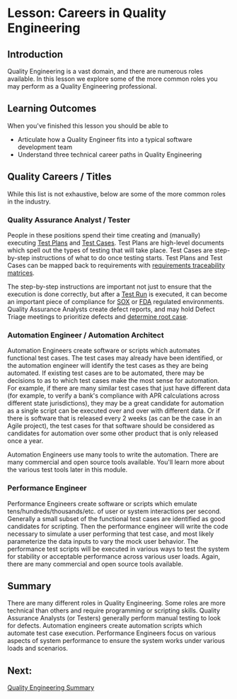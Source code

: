# Lesson: Careers in Quality Engineering

## Introduction

Quality Engineering is a vast domain, and there are numerous roles available. In this lesson we explore some of the more common roles you may perform as a Quality Engineering professional.

## Learning Outcomes

When you've finished this lesson you should be able to 
* Articulate how a Quality Engineer fits into a typical software development team
* Understand three technical career paths in Quality Engineering

## Quality Careers / Titles

While this list is not exhaustive, below are some of the more common roles in the industry.

### Quality Assurance Analyst / Tester

People in these positions spend their time creating and (manually) executing [Test Plans](https://en.wikipedia.org/wiki/Test_plan) and [Test Cases](https://en.wikipedia.org/wiki/Test_case). Test Plans are high-level documents which spell out the types of testing that will take place. Test Cases are step-by-step instructions of what to do once testing starts.  Test Plans and Test Cases can be mapped back to requirements with [requirements traceability matrices](https://www.softwaretestinghelp.com/requirements-traceability-matrix/).

The step-by-step instructions are important not just to ensure that the execution is done correctly, but after a [Test Run](https://www.testmonitor.com/blog/test-case-test-suite-test-run-whats-the-difference) is executed, it can become an important piece of compliance for [SOX](https://en.wikipedia.org/wiki/Sarbanes%E2%80%93Oxley_Act) or [FDA](https://www.fda.gov/files/medical%20devices/published/General-Principles-of-Software-Validation---Final-Guidance-for-Industry-and-FDA-Staff.pdf) regulated environments. Quality Assurance Analysts create defect reports, and may hold Defect Triage meetings to prioritize defects and [determine root case](https://en.wikipedia.org/wiki/Root_cause_analysis).

### Automation Engineer / Automation Architect

Automation Engineers create software or scripts which automates functional test cases. The test cases may already have been identified, or the automation engineer will identify the test cases as they are being automated. If existing test cases are to be automated, there may be decisions to as to which test cases make the most sense for automation. For example, if there are many similar test cases that just have different data (for example, to verify a bank's compliance with APR calculations across different state jurisdictions), they may be a great candidate for automation as a single script can be executed over and over with different data. Or if there is software that is released every 2 weeks (as can be the case in an Agile project), the test cases for that software should be considered as candidates for automation over some other product that is only released once a year.

Automation Engineers use many tools to write the automation. There are many commercial and open source tools available. You'll learn more about the various test tools later in this module.

### Performance Engineer

Performance Engineers create software or scripts which emulate tens/hundreds/thousands/etc. of user or system interactions per second. Generally a small subset of the functional test cases are identified as good candidates for scripting. Then the performance engineer will write the code necessary to simulate a user performing that test case, and most likely parameterize the data inputs to vary the mock user behavior. The performance test scripts will be executed in various ways to test the system for stability or acceptable performance across various user loads. Again, there are many commercial and open source tools available. 

## Summary

There are many different roles in Quality Engineering. Some roles are more technical than others and require programming or scripting skills. Quality Assurance Analysts (or Testers) generally perform manual testing to look for defects. Automation engineers create automation scripts which automate test case execution. Performance Engineers focus on various aspects of system performance to ensure the system works under various loads and scenarios.

## Next:
[Quality Engineering Summary](./MQA-qe-overview-summary.md)